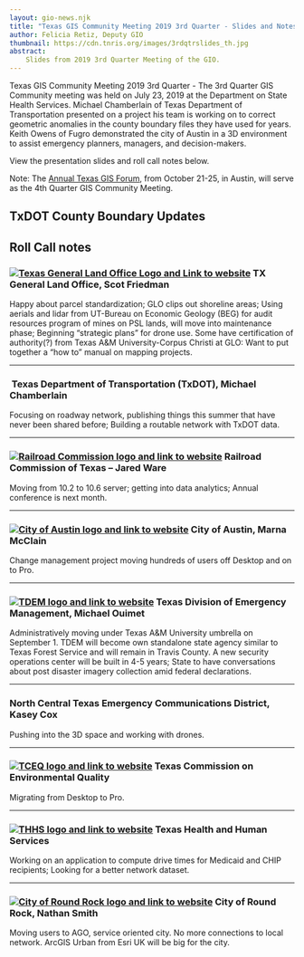 ```yaml
---
layout: gio-news.njk
title: "Texas GIS Community Meeting 2019 3rd Quarter - Slides and Notes"
author: Felicia Retiz, Deputy GIO
thumbnail: https://cdn.tnris.org/images/3rdqtrslides_th.jpg
abstract:
    Slides from 2019 3rd Quarter Meeting of the GIO.
---
```


<p class="lead">Texas GIS Community Meeting 2019 3rd Quarter - The 3rd Quarter GIS Community meeting was held on July 23, 2019 at the Department on State Health Services. Michael Chamberlain of Texas Department of Transportation presented on a project his team is working on to correct geometric anomalies in the county boundary files they have used for years. Keith Owens of Fugro demonstrated the city of Austin in a 3D environment to assist emergency planners, managers, and decision-makers.</p>

View the presentation slides and roll call notes below.

Note: The [Annual Texas GIS Forum](https://www.tnris.org/texas-gis-forum/2019/), from October 21-25, in Austin, will serve as the 4th Quarter GIS Community Meeting.

<script async class="speakerdeck-embed" data-id="4ae0541d6ab24f04ac98fa4b0006b007" data-ratio="1.77777777777778" src="//speakerdeck.com/assets/embed.js"></script>

## TxDOT County Boundary Updates

<script async class="speakerdeck-embed" data-id="461703d357a4444d8008165f14328277" data-ratio="1.33333333333333" src="//speakerdeck.com/assets/embed.js"></script>

## Roll Call notes

<h3><a href="http://www.glo.texas.gov/"><img class="pull-right" alt="Texas General Land Office Logo and Link to website" src="https://cdn.tnris.org/images/tx_glo_logo.jpg"></a> TX General Land Office, Scot Friedman</h3>  

Happy about parcel standardization; GLO clips out shoreline areas; Using aerials and lidar from UT-Bureau on Economic Geology (BEG) for audit resources program of mines on PSL lands, will move into maintenance phase; Beginning “strategic plans” for drone use. Some have certification of authority(?) from Texas A&M University-Corpus Christi at GLO: Want to put together a “how to” manual on mapping projects.

****

<h3><a href="http://www.txdot.gov/"><img class="pull-right" alt="" src="https://cdn.tnris.org/images/txdot_logo.jpg"></a> Texas Department of Transportation (TxDOT), Michael Chamberlain</h3>

Focusing on roadway network, publishing things this summer that have never been shared before; Building a routable network with TxDOT data.

****

<h3><a href="http://www.rrc.state.tx.us"><img class="pull-right" src="https://cdn.tnris.org/images/rrc_logo_sm.png" alt="Railroad Commission logo and link to website"></a>  Railroad Commission of Texas – Jared Ware</h3>

Moving from 10.2 to 10.6 server; getting into data analytics; Annual conference is next month.

****

<h3><a href="http://www.austintexas.gov"><img class="pull-right" src="https://cdn.tnris.org/images/coa_logo_sm.png" alt="City of Austin logo and link to website"></a>  City of Austin, Marna McClain</h3>

Change management project moving hundreds of users off Desktop and on to Pro.

****

<h3><a href="https://www.dps.texas.gov/dem/"><img class="pull-right" src="https://cdn.tnris.org/images/tdem_logo.jpg" alt="TDEM logo and link to website"></a>  Texas Division of Emergency Management, Michael Ouimet</h3>

Administratively moving under Texas A&M University umbrella on September 1. TDEM will become own standalone state agency similar to Texas Forest Service and will remain in Travis County. A new security operations center will be built in 4-5 years; State to have conversations about post disaster imagery collection amid federal declarations.

****

### North Central Texas Emergency Communications District, Kasey Cox
Pushing into the 3D space and working with drones.

****
<h3><a href="https://www.tceq.texas.gov"><img class="pull-right" src="https://cdn.tnris.org/images/tceq_logo_sm.jpg" alt="TCEQ logo and link to website"></a>  Texas Commission on Environmental Quality</h3>

Migrating from Desktop to Pro.

****
<h3><a href="https://hhs.texas.gov"><img class="pull-right" src="https://cdn.tnris.org/images/hhs_logo_sm.png" alt="THHS logo and link to website"></a>  Texas Health and Human Services</h3>

Working on an application to compute drive times for Medicaid and CHIP recipients; Looking for a better network dataset.

****
<h3><a href="https://www.roundrocktexas.gov/"><img class="pull-right" src="https://cdn.tnris.org/images/roundrock_logo_sm.png" alt="City of Round Rock logo and link to website"></a>  City of Round Rock, Nathan Smith</h3>

Moving users to AGO, service oriented city. No more connections to local network. ArcGIS Urban from Esri UK will be big for the city.
